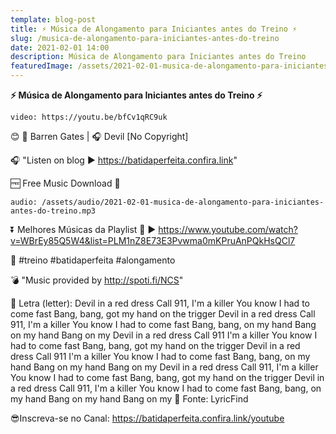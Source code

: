 ```yaml
---
template: blog-post
title: ⚡ Música de Alongamento para Iniciantes antes do Treino ⚡
slug: /musica-de-alongamento-para-iniciantes-antes-do-treino
date: 2021-02-01 14:00
description: Música de Alongamento para Iniciantes antes do Treino
featuredImage: /assets/2021-02-01-musica-de-alongamento-para-iniciantes-antes-do-treino.jpg
---
```

**⚡ Música de Alongamento para Iniciantes antes do Treino ⚡**

<!-- #1: Embed through web URL -->
`video: https://youtu.be/bfCv1qRC9uk`

😊 🎤 Barren Gates | 🎧 Devil [No Copyright]

🎧 "Listen on blog ▶ https://batidaperfeita.confira.link"

🆓 Free Music Download 🔽

`audio: /assets/audio/2021-02-01-musica-de-alongamento-para-iniciantes-antes-do-treino.mp3`

⏬ Melhores Músicas da Playlist 💙 
▶ https://www.youtube.com/watch?v=WBrEy85Q5W4&list=PLM1nZ8E73E3Pvwma0mKPruAnPQkHsQCl7
 
🎼 #treino #batidaperfeita #alongamento

💣 "Music provided by http://spoti.fi/NCS" 

🎼 Letra (letter):
Devil in a red dress
Call 911, I'm a killer
You know I had to come fast
Bang, bang, got my hand on the trigger
Devil in a red dress
Call 911, I'm a killer
You know I had to come fast
Bang, bang, on my hand
Bang on my hand
Bang on my
Devil in a red dress
Call 911 I'm a killer
You know I had to come fast
Bang, bang, got my hand on the trigger
Devil in a red dress
Call 911 I'm a killer
You know I had to come fast
Bang, bang, on my hand
Bang on my hand
Bang on my
Devil in a red dress
Call 911, I'm a killer
You know I had to come fast
Bang, bang, got my hand on the trigger
Devil in a red dress
Call 911, I'm a killer
You know I had to come fast
Bang, bang, on my hand
Bang on my hand
Bang on my
🎼
Fonte: LyricFind

😎Inscreva-se no Canal: https://batidaperfeita.confira.link/youtube